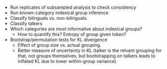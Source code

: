 * Run replicates of subsampled analysis to check consistency
* Run known-category indexical group inference
* Classify bilinguals vs. non-bilinguals.
* Classify talkers
* Which categories are _most_ informative about indexical groups?
    * How to quantify this? Entropy of group given token?
* Bootstrap/permutation tests for KL divergence
    * Effect of group size vs. actual grouping.
    * Better measure of uncertainty in KL (talker is the relvant grouping for that, not groups themselves, but bootstrapping on talkers leads to inflated KL due to lower within-group variance).

